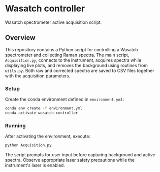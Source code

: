 # Wasatch controller
Wasatch spectrometer active acquisition script.

## Overview

This repository contains a Python script for controlling a Wasatch spectrometer and collecting Raman spectra. The main script, `Acquisition.py`, connects to the instrument, acquires spectra while displaying live plots, and removes the background using routines from `utils.py`. Both raw and corrected spectra are saved to CSV files together with the acquisition parameters.

### Setup

Create the conda environment defined in `environment.yml`:

```bash
conda env create -f environment.yml
conda activate wasatch-controller
```

### Running

After activating the environment, execute:

```bash
python Acquisition.py
```

The script prompts for user input before capturing background and active spectra. Observe appropriate laser safety precautions while the instrument's laser is enabled.

